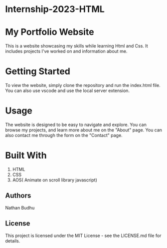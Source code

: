 # Internship-2023-HTML

# My Portfolio Website
This is a website showcasing my skills while learning Html and Css. It includes projects I've worked on and information about me.

# Getting Started
To view the website, simply clone the repository and run the index.html file. You can also use vscode and use the local server extension.

# Usage
The website is designed to be easy to navigate and explore. You can browse my projects, and learn more about me on the "About" page. You can also contact me through the form on the "Contact" page.

# Built With
1. HTML
2. CSS
3. AOS( Animate on scroll library javascript)

## Authors
Nathan Budhu

## License
This project is licensed under the MIT License - see the LICENSE.md file for details.


